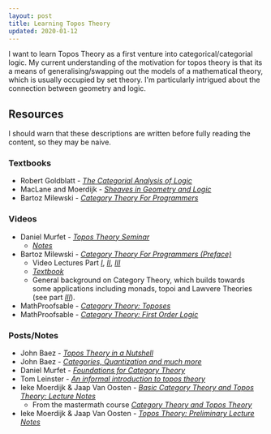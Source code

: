 ```yaml
---
layout: post
title: Learning Topos Theory
updated: 2020-01-12
---
```


I want to learn Topos Theory as a first venture into categorical/categorial logic. My current understanding of the motivation for topos theory is that its a means of generalising/swapping out the models of a mathematical theory, which is usually occupied by set theory. I'm particularly intrigued about the connection between geometry and logic.


## Resources

I should warn that these descriptions are written before fully reading the content, so they may be naive.

### Textbooks
* Robert Goldblatt - [*The Categorial Analysis of Logic*](https://projecteuclid.org/euclid.bia/1403013939)
* MacLane and Moerdijk - [*Sheaves in Geometry and Logic*](https://ncatlab.org/nlab/show/Sheaves+in+Geometry+and+Logic)
* Bartoz Milewski - [*Category Theory For Programmers*](https://github.com/hmemcpy/milewski-ctfp-pdf/) 

### Videos
* Daniel Murfet - [*Topos Theory Seminar*](https://www.youtube.com/playlist?list=PLKnx70LRf21dHwTTJ_ihHalZdeXlsZC1U)
  * [*Notes*](http://therisingsea.org/post/seminar-ch/)
* Bartoz Milewski - [*Category Theory For Programmers (Preface)*](https://bartoszmilewski.com/2014/10/28/category-theory-for-programmers-the-preface/)
  * Video Lectures Part [*I*](https://www.youtube.com/playlist?list=PLbgaMIhjbmEnaH_LTkxLI7FMa2HsnawM_), [*II*](https://www.youtube.com/playlist?list=PLbgaMIhjbmElia1eCEZNvsVscFef9m0dm), [*III*](https://www.youtube.com/playlist?list=PLbgaMIhjbmEn64WVX4B08B4h2rOtueWIL)
  * [*Textbook*](https://github.com/hmemcpy/milewski-ctfp-pdf/)
  * General background on Category Theory, which builds towards some applications including monads, topoi and Lawvere Theories (see part [*III*](https://www.youtube.com/playlist?list=PLbgaMIhjbmEn64WVX4B08B4h2rOtueWIL)).
* MathProofsable - [*Category Theory: Toposes*](https://www.youtube.com/playlist?list=PL4FD0wu2mjWM3ZSxXBj4LRNsNKWZYaT7k)
* MathProofsable - [*Category Theory: First Order Logic*](https://www.youtube.com/playlist?list=PL4FD0wu2mjWPuKxlMJ-VTHZV5VdzX1twI)

### Posts/Notes

* John Baez - [*Topos Theory in a Nutshell*](http://math.ucr.edu/home/baez/topos.html)
* John Baez - [*Categories, Quantization and much more*](http://math.ucr.edu/home/baez/categories.html)
* Daniel Murfet - [*Foundations for Category Theory*](http://therisingsea.org/notes/FoundationsForCategoryTheory.pdf)
* Tom Leinster - [*An informal introduction to topos theory*](https://arxiv.org/abs/1012.5647)
* Ieke Moerdijk & Jaap Van Oosten - [*Basic Category Theory and Topos Theory: Lecture Notes*](http://www.staff.science.uu.nl/~ooste110/syllabi/toposmoeder.pdf)
  * From the mastermath course [*Category Theory and Topos Theory*](http://www.staff.science.uu.nl/~ooste110/cattoptheory18.html)
* Ieke Moerdijk & Jaap Van Oosten - [*Topos Theory: Preliminary Lecture Notes*](http://www.staff.science.uu.nl/~ooste110/syllabi/toposmoeder.pdf)